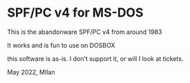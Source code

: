 # SPF/PC v4 for MS-DOS

This is the abandonware SPF/PC v4 from around 1983

It works and is fun to use on DOSBOX

this software is as-is. I don't support it, or will I look at tickets. 

May 2022, MIlan

